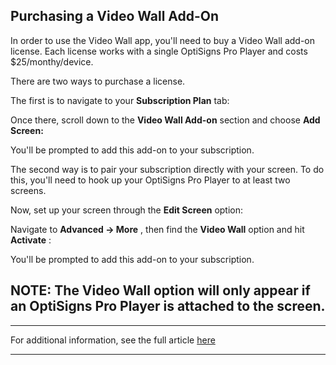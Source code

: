 ## Purchasing a Video Wall Add-On

In order to use the Video Wall app, you'll need to buy a Video Wall add-on license. Each license works with a single OptiSigns Pro Player and costs $25/monthy/device.

There are two ways to purchase a license.

The first is to navigate to your **Subscription Plan** tab:



Once there, scroll down to the **Video Wall Add-on** section and choose **Add Screen:**



You'll be prompted to add this add-on to your subscription.

The second way is to pair your subscription directly with your screen. To do this, you'll need to hook up your OptiSigns Pro Player to at least two screens.

Now, set up your screen through the **Edit Screen** option:





Navigate to **Advanced → More** , then find the **Video Wall** option and hit **Activate** :



You'll be prompted to add this add-on to your subscription.

**NOTE:** The Video Wall option will only appear if an OptiSigns Pro Player is attached to the screen.  
---  
  
* * *

For additional information, see the full article [here](https://support.optisigns.com/hc/en-us/articles/33382537925267)

---
